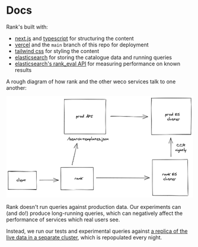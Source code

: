 # Docs

Rank's built with:

- [next.js](https://nextjs.org/) and [typescript](https://www.typescriptlang.org/) for structuring the content
- [vercel](https://vercel.com/docs/cli) and the `main` branch of this repo for deployment
- [tailwind css](https://tailwindcss.com/) for styling the content
- [elasticsearch](https://www.elastic.co/) for storing the catalogue data and running queries
- [elasticsearch's rank_eval API](https://www.elastic.co/guide/en/elasticsearch/reference/current/search-rank-eval.html) for measuring performance on known results

A rough diagram of how rank and the other weco services talk to one another:

![diagram](diagram.png)

Rank doesn't run queries against production data. Our experiments can (and do!) produce long-running queries, which can negatively affect the performance of services which real users see.

Instead, we run our tests and experimental queries against [a replica of the live data in a separate cluster](https://www.elastic.co/guide/en/elasticsearch/reference/current/xpack-ccr.html), which is repopulated every night.
